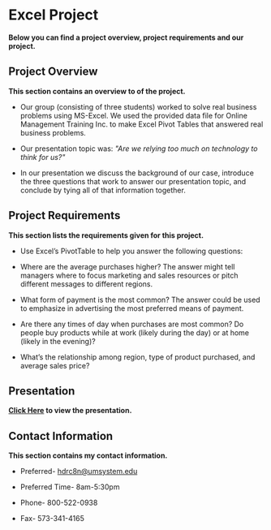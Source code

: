 # Excel Project
**Below you can find a project overview, project requirements and our project.**
## Project Overview
**This section contains an overview to of the project.**
* Our group (consisting of three students) worked  to solve real business problems using MS-Excel. We used the provided data file for Online Management Training Inc. to make Excel Pivot Tables that answered real business problems.

* Our presentation topic was: *"Are we relying too much on technology to think for us?"*

* In our presentation we discuss the background of our case, introduce the three questions that work to answer our presentation topic, and conclude by tying all of that information together.

## Project Requirements
**This section lists the requirements given for this project.**
* Use Excel’s PivotTable to help you answer the following questions:

* Where are the average purchases higher? The answer might tell managers where to focus marketing and sales resources or pitch different messages to different regions.

* What form of payment is the most common? The answer could be used to emphasize in advertising the most preferred means of payment.

* Are there any times of day when purchases are most common? Do people buy products while at work (likely during the day) or at home (likely in the evening)?

* What’s the relationship among region, type of product purchased, and average sales price?

## Presentation
**[Click Here](https://docs.google.com/document/d/1BCHy75qv7b6G1Foz87mV0TEu-_qsvSLL09-4Si7tI0U/edit) to view the presentation.**

## Contact Information
**This section contains my contact information.**
* Preferred- hdrc8n@umsystem.edu

* Preferred Time- 8am-5:30pm 

* Phone- 800-522-0938

* Fax- 573-341-4165
